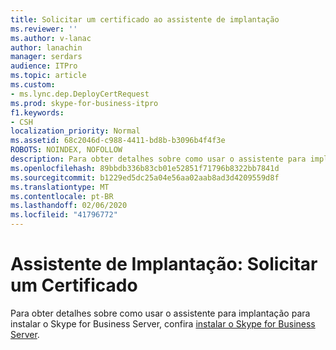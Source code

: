 ```yaml
---
title: Solicitar um certificado ao assistente de implantação
ms.reviewer: ''
ms.author: v-lanac
author: lanachin
manager: serdars
audience: ITPro
ms.topic: article
ms.custom:
- ms.lync.dep.DeployCertRequest
ms.prod: skype-for-business-itpro
f1.keywords:
- CSH
localization_priority: Normal
ms.assetid: 68c2046d-c988-4411-bd8b-b3096b4f4f3e
ROBOTS: NOINDEX, NOFOLLOW
description: Para obter detalhes sobre como usar o assistente para implantação para instalar o Skype for Business Server, confira instalar o Skype for Business Server.
ms.openlocfilehash: 89bbdb336b83cb01e52851f71796b8322bb7841d
ms.sourcegitcommit: b1229ed5dc25a04e56aa02aab8ad3d4209559d8f
ms.translationtype: MT
ms.contentlocale: pt-BR
ms.lasthandoff: 02/06/2020
ms.locfileid: "41796772"
---
```

# <a name="deployment-wizard-request-a-certificate"></a>Assistente de Implantação: Solicitar um Certificado
 
Para obter detalhes sobre como usar o assistente para implantação para instalar o Skype for Business Server, confira [instalar o Skype for Business Server](../../../deploy/install/install.md).
  

